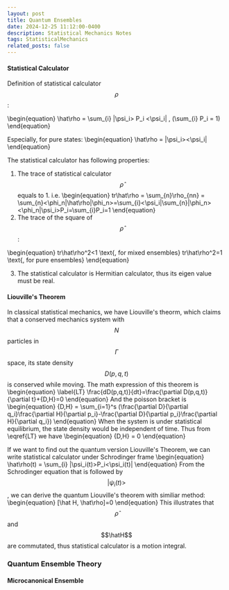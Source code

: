 ```yaml
---
layout: post
title: Quantum Ensembles
date: 2024-12-25 11:12:00-0400
description: Statistical Mechanics Notes 
tags: StatisticalMechanics
related_posts: false
---
```


#### Statistical Calculator
Definition of statistical calculator $$\rho$$:

\begin{equation}
\hat\rho = \sum_{i} |\psi_i> P_i <\psi_i| , (\sum_{i} P_i = 1)
\end{equation}

Especially, for pure states:
\begin{equation}
\hat\rho = |\psi_i><\psi_i|
\end{equation}

The statistical calculator has following properties:
1. The trace of statistical calculator $$\hat\rho$$ equals to 1. i.e.
\begin{equation}
tr\hat\rho = \sum_{n}\rho_{nn} = \sum_{n}<\phi_n|\hat\rho|\phi_n>=\sum_{i}<\psi_i|\sum_{n}|\phi_n><\phi_n|\psi_i>P_i=\sum_{i}P_i=1
\end{equation}
2. The trace of the square of $$\hat\rho$$:

\begin{equation}
tr\hat\rho^2<1 \text{, for mixed ensembles}
tr\hat\rho^2=1 \text{, for pure ensembles}
\end{equation}

3. The statistical calculator is Hermitian calculator, thus its eigen value must be real.

#### Liouville's Theorem
In classical statistical mechanics, we have Liouville's theorm, which claims that a conserved mechanics system with $$N$$ particles in $$\Gamma$$ space, its state density $$D(p,q,t)$$ is conserved while moving. The math expression of this theorem is
\begin{equation}
\label{LT}
\frac{dD(p,q,t)}{dt}=\frac{\partial D(p,q,t)}{\partial t}+{D,H}=0
\end{equation}
And the poisson bracket is
\begin{equation}
{D,H} = \sum_{i=1}^s (\frac{\partial D}{\partial q_i}\frac{\partial H}{\partial p_i}-\frac{\partial D}{\partial p_i}\frac{\partial H}{\partial q_i})
\end{equation}
When the system is under statistical equilibrium, the state density would be independent of time. Thus from \eqref{LT} we have 
\begin{equation}
{D,H} = 0
\end{equation}

If we want to find out the quantum version Liouville's Theorem, we can write statistical calculator under Schrodinger frame
\begin{equation}
\hat\rho(t) = \sum_{i} |\psi_i(t)>P_i<\psi_i(t)|
\end{equation}
From the Schrodinger equation that is followed by $$|\psi_i(t)>$$, we can derive the quantum Liouville's theorem with similiar method:
\begin{equation}
[\hat H, \hat\rho]=0
\end{equation}
This illustrates that $$\hat\rho$$ and $$\hatH$$ are commutated, thus statistical calculator is a motion integral.

### Quantum Ensemble Theory
#### Microcanonical Ensemble

